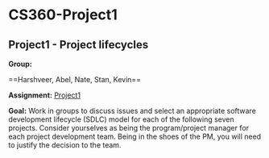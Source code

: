 # CS360-Project1
## Project1 - Project lifecycles

**Group:** 

==Harshveer, Abel, Nate, Stan, Kevin==

**Assignment:** [Project1](https://canvas.uw.edu/courses/1817344/assignments/10273913)

**Goal:** Work in groups to discuss issues and select an appropriate software development lifecycle (SDLC) model for each of the following seven projects. Consider yourselves as being the program/project manager for each project development team. Being in the shoes of the PM, you will need to justify the decision to the team.  

